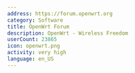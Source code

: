 ```yaml
---
address: https://forum.openwrt.org
category: Software
title: OpenWrt Forum
description: OpenWrt - Wireless Freedom
userCount: 23865
icon: openwrt.png
activity: very high
language: en_US
---
```

